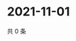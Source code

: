 # 2021-11-01

共 0 条

<!-- BEGIN WEIBO -->
<!-- 最后更新时间 Mon Nov 01 2021 04:08:40 GMT+0800 (China Standard Time) -->

<!-- END WEIBO -->
